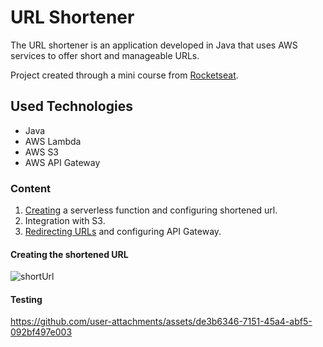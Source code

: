 # URL Shortener

The URL shortener is an application developed in Java that uses AWS services to offer short and manageable URLs.

Project created through a mini course from [Rocketseat](https://app.rocketseat.com.br/?type=ALL).

## Used Technologies
- Java
- AWS Lambda
- AWS S3
- AWS API Gateway

### Content
1. [Creating](https://github.com/MelissaAntunes/CreateUrlShortener) a serverless function and configuring shortened url.
2. Integration with S3.
3. [Redirecting URLs](https://github.com/MelissaAntunes/RedirectUrlShortener) and configuring API Gateway.
 
#### Creating the shortened URL
![shortUrl](https://github.com/user-attachments/assets/5eaea90c-89c9-4b9e-8a15-5411af7a8b57)

#### Testing
https://github.com/user-attachments/assets/de3b6346-7151-45a4-abf5-092bf497e003
